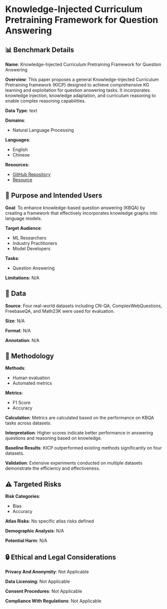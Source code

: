 # Knowledge-Injected Curriculum Pretraining Framework for Question Answering

## 📊 Benchmark Details

**Name**: Knowledge-Injected Curriculum Pretraining Framework for Question Answering

**Overview**: This paper proposes a general Knowledge-Injected Curriculum Pretraining framework (KICP) designed to achieve comprehensive KG learning and exploitation for question answering tasks. It incorporates knowledge injection, knowledge adaptation, and curriculum reasoning to enable complex reasoning capabilities.

**Data Type**: text

**Domains**:
- Natural Language Processing

**Languages**:
- English
- Chinese

**Resources**:
- [GitHub Repository](https://github.com/l-xin/KICP)
- [Resource](https://doi.org/10.1145/3589334.3645406)

## 🎯 Purpose and Intended Users

**Goal**: To enhance knowledge-based question answering (KBQA) by creating a framework that effectively incorporates knowledge graphs into language models.

**Target Audience**:
- ML Researchers
- Industry Practitioners
- Model Developers

**Tasks**:
- Question Answering

**Limitations**: N/A

## 💾 Data

**Source**: Four real-world datasets including CN-QA, ComplexWebQuestions, FreebaseQA, and Math23K were used for evaluation.

**Size**: N/A

**Format**: N/A

**Annotation**: N/A

## 🔬 Methodology

**Methods**:
- Human evaluation
- Automated metrics

**Metrics**:
- F1 Score
- Accuracy

**Calculation**: Metrics are calculated based on the performance on KBQA tasks across datasets.

**Interpretation**: Higher scores indicate better performance in answering questions and reasoning based on knowledge.

**Baseline Results**: KICP outperformed existing methods significantly on four datasets.

**Validation**: Extensive experiments conducted on multiple datasets demonstrate the efficiency and effectiveness.

## ⚠️ Targeted Risks

**Risk Categories**:
- Bias
- Accuracy

**Atlas Risks**:
No specific atlas risks defined

**Demographic Analysis**: N/A

**Potential Harm**: N/A

## 🔒 Ethical and Legal Considerations

**Privacy And Anonymity**: Not Applicable

**Data Licensing**: Not Applicable

**Consent Procedures**: Not Applicable

**Compliance With Regulations**: Not Applicable
